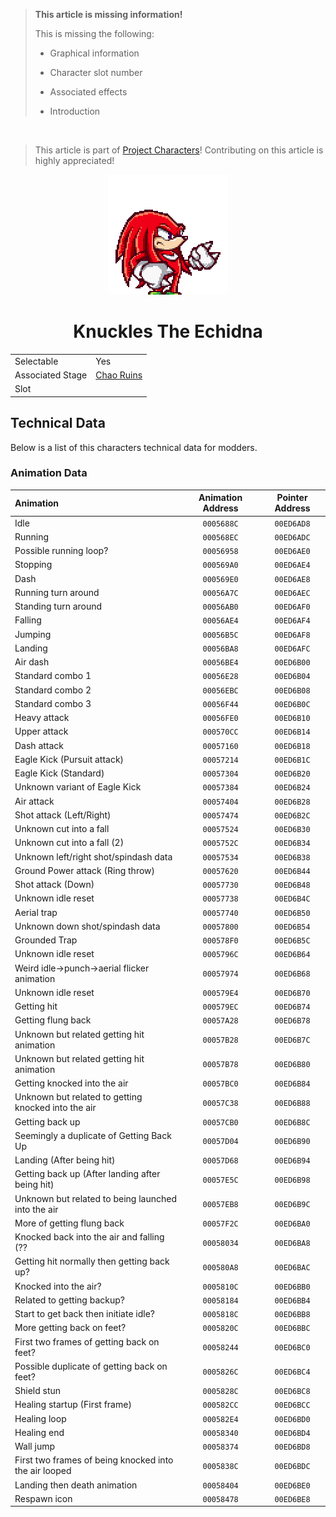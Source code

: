 > **This article is missing information!**
>
> This is missing the following:
>
> - Graphical information
>
> - Character slot number
>
> - Associated effects
>
> - Introduction

<br>

> This article is part of [Project Characters](?a=projects/index)! Contributing on this article is highly appreciated!

<p align="center">
    <img src="res/portraits/knuckles.png">
    <h1 align="center" class="charName">Knuckles The Echidna</h1>
    <table align="center">
        <tr>
            <td>Selectable</td>
            <td>Yes</td>
        </tr>
        <tr>
            <td>Associated Stage</td>
            <td><a href="?a=stages/chaoruins">Chao Ruins</a></td>
        </tr>
        <tr>
            <td>Slot</td>
            <td></td>
        </tr>
    </table> 
</p>

## Technical Data

Below is a list of this characters technical data for modders.

### Animation Data

| Animation | Animation Address | Pointer Address |
|:----------|:-----------------:|:---------------:|
| Idle | ``0005688C`` | ``00ED6AD8`` |
| Running | ``000568EC`` | ``00ED6ADC`` |
| Possible running loop? | ``00056958`` | ``00ED6AE0`` |
| Stopping | ``000569A0`` | ``00ED6AE4`` |
| Dash | ``000569E0`` | ``00ED6AE8`` |
| Running turn around | ``00056A7C`` | ``00ED6AEC`` |
| Standing turn around | ``00056AB0`` | ``00ED6AF0`` |
| Falling | ``00056AE4`` | ``00ED6AF4`` |
| Jumping | ``00056B5C`` | ``00ED6AF8`` |
| Landing | ``00056BA8`` | ``00ED6AFC`` |
| Air dash | ``00056BE4`` | ``00ED6B00`` |
| Standard combo 1 | ``00056E28`` | ``00ED6B04`` |
| Standard combo 2 | ``00056EBC`` | ``00ED6B08`` |
| Standard combo 3 | ``00056F44`` | ``00ED6B0C`` |
| Heavy attack | ``00056FE0`` | ``00ED6B10`` |
| Upper attack | ``000570CC`` | ``00ED6B14`` |
| Dash attack | ``00057160`` | ``00ED6B18`` |
| Eagle Kick (Pursuit attack) | ``00057214`` | ``00ED6B1C`` |
| Eagle Kick (Standard) | ``00057304`` | ``00ED6B20`` |
| Unknown variant of Eagle Kick | ``00057384`` | ``00ED6B24`` |
| Air attack | ``00057404`` | ``00ED6B28`` |
| Shot attack (Left/Right) | ``00057474`` | ``00ED6B2C`` |
| Unknown cut into a fall | ``00057524`` | ``00ED6B30`` |
| Unknown cut into a fall (2) | ``0005752C`` | ``00ED6B34`` |
| Unknown left/right shot/spindash data | ``00057534`` | ``00ED6B38`` |
| Ground Power attack (Ring throw) | ``00057620`` | ``00ED6B44`` |
| Shot attack (Down) | ``00057730`` | ``00ED6B48`` |
| Unknown idle reset | ``00057738`` | ``00ED6B4C`` |
| Aerial trap | ``00057740`` | ``00ED6B50`` |
| Unknown down shot/spindash data | ``00057800`` | ``00ED6B54`` |
| Grounded Trap | ``000578F0`` | ``00ED6B5C`` |
| Unknown idle reset | ``0005796C`` | ``00ED6B64`` |
| Weird idle->punch->aerial flicker animation | ``00057974`` | ``00ED6B68`` |
| Unknown idle reset | ``000579E4`` | ``00ED6B70`` |
| Getting hit | ``000579EC`` | ``00ED6B74`` |
| Getting flung back | ``00057A28`` | ``00ED6B78`` |
| Unknown but related getting hit animation | ``00057B28`` | ``00ED6B7C`` |
| Unknown but related getting hit animation | ``00057B78`` | ``00ED6B80`` |
| Getting knocked into the air | ``00057BC0`` | ``00ED6B84`` |
| Unknown but related to getting knocked into the air | ``00057C38`` | ``00ED6B88`` |
| Getting back up | ``00057CB0`` | ``00ED6B8C`` |
| Seemingly a duplicate of Getting Back Up | ``00057D04`` | ``00ED6B90`` |
| Landing (After being hit) | ``00057D68`` | ``00ED6B94`` |
| Getting back up (After landing after being hit) | ``00057E5C`` | ``00ED6B98`` |
| Unknown but related to being launched into the air | ``00057EB8`` | ``00ED6B9C`` |
| More of getting flung back | ``00057F2C`` | ``00ED6BA0`` |
| Knocked back into the air and falling (?? | ``00058034`` | ``00ED6BA8`` |
| Getting hit normally then getting back up? | ``000580A8`` | ``00ED6BAC`` |
| Knocked into the air? | ``0005810C`` | ``00ED6BB0`` |
| Related to getting backup? | ``00058184`` | ``00ED6BB4`` |
| Start to get back then initiate idle? | ``0005818C`` | ``00ED6BB8`` |
| More getting back on feet? | ``0005820C`` | ``00ED6BBC`` |
| First two frames of getting back on feet? | ``00058244`` | ``00ED6BC0`` |
| Possible duplicate of getting back on feet? | ``0005826C`` | ``00ED6BC4`` |
| Shield stun | ``0005828C`` | ``00ED6BC8`` |
| Healing startup (First frame) | ``000582CC`` | ``00ED6BCC`` |
| Healing loop | ``000582E4`` | ``00ED6BD0`` |
| Healing end | ``00058340`` | ``00ED6BD4`` |
| Wall jump | ``00058374`` | ``00ED6BD8`` |
| First two frames of being knocked into the air looped | ``0005838C`` | ``00ED6BDC`` |
| Landing then death animation | ``00058404`` | ``00ED6BE0`` |
| Respawn icon | ``00058478`` | ``00ED6BE8`` |



